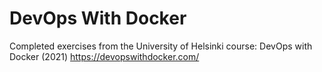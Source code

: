 # DevOps With Docker
Completed exercises from the University of Helsinki course: DevOps with Docker (2021)
https://devopswithdocker.com/
